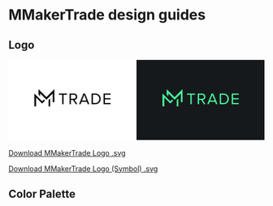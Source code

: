 # MMakerTrade design guides

## Logo

![Logo](https://github.com/mmakertrade/design-guides/blob/master/logo%402x.png "Logo")

[Download MMakerTrade Logo .svg](https://raw.githubusercontent.com/mmakertrade/design-guides/master/logo.svg)

[Download MMakerTrade Logo (Symbol) .svg](https://raw.githubusercontent.com/mmakertrade/design-guides/master/symbol.svg)

## Color Palette
